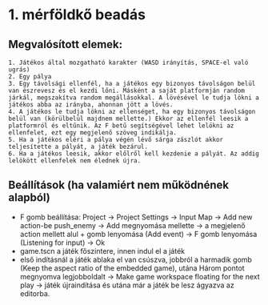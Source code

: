 # 1. mérföldkő beadás

## Megvalósított elemek:
	1. Játékos által mozgatható karakter (WASD irányítás, SPACE-el való ugrás)
	2. Egy pálya
	3. Egy távolsági ellenfél, ha a játékos egy bizonyos távolságon belül van észrevesz és el kezdi lőni. Másként a saját platformján random járkál, megszakítva random megállásokkal. A lövésével le tudja lökni a játékos abba az irányba, ahonnan jött a lövés.
	4. A játékos le tudja lökni az ellenséget, ha egy bizonyos távolságon belül van (körülbelül majdnem mellette.) Ekkor az ellenfél leesik a platformról és eltűnik. Az F betű segítségével lehet lelökni az ellenfelet, ezt egy megjelenő szöveg indikálja.
	5. Ha a játékos eléri a pálya végén lévő sárga zászlót akkor teljesítette a pályát, a játék bezárul. 
	6. Ha a játékos leesik, akkor előlről kell kezdenie a pályát. Az addig lelökött ellenfelek nem élednek újra.

## Beállítások (ha valamiért nem működnének alapból)
- F gomb beállítása: Project -> Project Settings -> Input Map -> Add new action-be push_enemy -> Add megnyomása mellette -> a megjelenő action mellett alul  + gomb lenyomása (Add event) -> F gomb lenyomása (Listening for input) -> Ok
- game.tscn  a játék főszintere, innen indul el a játék
- első indításnál a játék ablaka el van csúszva, jobbról a harmadik gomb (Keep the aspect ratio of the embedded game), utána Három pontot megnyomva legjobboldalt -> Make game workspace floating for the next play -> játék újraindítása és utána már a játék be lesz ágyazva az editorba.